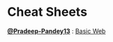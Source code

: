 # Cheat Sheets<br>

**[@Pradeep-Pandey13](https://github.com/Pradeep-Pandey13)** : [Basic Web](https://github.com/Pradeep-Pandey13/CheatSheets-HTML-CSS-JavaScript)